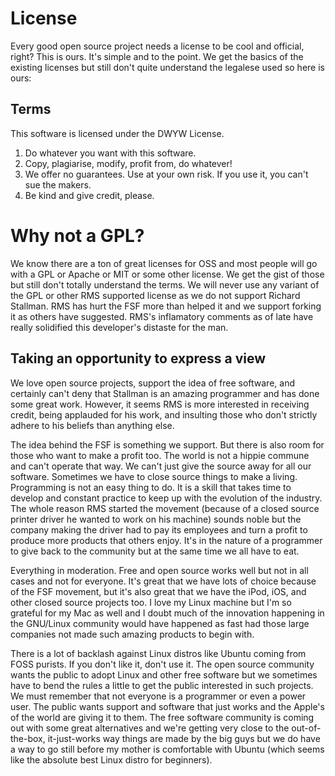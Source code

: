 # License

Every good open source project needs a license to be cool and official, right? This is ours. It's simple and to the point. We get the basics of the existing licenses but still don't quite understand the legalese used so here is ours:

## Terms

This software is licensed under the DWYW License.

1. Do whatever you want with this software.
2. Copy, plagiarise, modify, profit from, do whatever!
3. We offer no guarantees. Use at your own risk. If you use it, you can't sue the makers.
4. Be kind and give credit, please.

# Why not a GPL?

We know there are a ton of great licenses for OSS and most people will go with a GPL or Apache or MIT or some other license. We get the gist of those but still don't totally understand the terms. We will never use any variant of the GPL or other RMS supported license as we do not support Richard Stallman. RMS has hurt the FSF more than helped it and we support forking it as others have suggested. RMS's inflamatory comments as of late have really solidified this developer's distaste for the man.

## Taking an opportunity to express a view

We love open source projects, support the idea of free software, and certainly can't deny that Stallman is an amazing programmer and has done some great work. However, it seems RMS is more interested in receiving credit, being applauded for his work, and insulting those who don't strictly adhere to his beliefs than anything else.

The idea behind the FSF is something we support. But there is also room for those who want to make a profit too. The world is not a hippie commune and can't operate that way. We can't just give the source away for all our software. Sometimes we have to close source things to make a living. Programming is not an easy thing to do. It is a skill that takes time to develop and constant practice to keep up with the evolution of the industry. The whole reason RMS started the movement (because of a closed source printer driver he wanted to work on his machine) sounds noble but the company making the driver had to pay its employees and turn a profit to produce more products that others enjoy. It's in the nature of a programmer to give back to the community but at the same time we all have to eat.

Everything in moderation. Free and open source works well but not in all cases and not for everyone. It's great that we have lots of choice because of the FSF movement, but it's also great that we have the iPod, iOS, and other closed source projects too. I love my Linux machine but I'm so grateful for my Mac as well and I doubt much of the innovation happening in the GNU/Linux community would have happened as fast had those large companies not made such amazing products to begin with.

There is a lot of backlash against Linux distros like Ubuntu coming from FOSS purists. If you don't like it, don't use it. The open source community wants the public to adopt Linux and other free software but we sometimes have to bend the rules a little to get the public interested in such projects. We must remember that not everyone is a programmer or even a power user. The public wants support and software that just works and the Apple's of the world are giving it to them. The free software community is coming out with some great alternatives and we're getting very close to the out-of-the-box, it-just-works way things are made by the big guys but we do have a way to go still before my mother is comfortable with Ubuntu (which seems like the absolute best Linux distro for beginners).